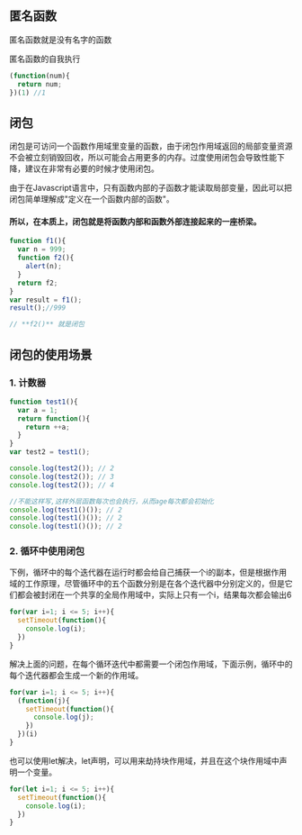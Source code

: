 ## 匿名函数
匿名函数就是没有名字的函数

匿名函数的自我执行
``` javascript
(function(num){
  return num;
})(1) //1
```

## 闭包
闭包是可访问一个函数作用域里变量的函数，由于闭包作用域返回的局部变量资源不会被立刻销毁回收，所以可能会占用更多的内存。过度使用闭包会导致性能下降，建议在非常有必要的时候才使用闭包。

由于在Javascript语言中，只有函数内部的子函数才能读取局部变量，因此可以把闭包简单理解成"定义在一个函数内部的函数"。

#### 所以，在本质上，闭包就是将函数内部和函数外部连接起来的一座桥梁。

```js
function f1(){
  var n = 999;
  function f2(){
    alert(n);
  }
  return f2;
}
var result = f1();
result();//999

// **f2()** 就是闭包
```



## 闭包的使用场景
### 1. 计数器
``` javascript
function test1(){
  var a = 1;
  return function(){
    return ++a;
  }
}
var test2 = test1();

console.log(test2()); // 2
console.log(test2()); // 3
console.log(test2()); // 4

//不能这样写,这样外层函数每次也会执行，从而age每次都会初始化
console.log(test1()()); // 2
console.log(test1()()); // 2
console.log(test1()()); // 2
```

### 2. 循环中使用闭包
下例，循环中的每个迭代器在运行时都会给自己捕获一个i的副本，但是根据作用域的工作原理，尽管循环中的五个函数分别是在各个迭代器中分别定义的，但是它们都会被封闭在一个共享的全局作用域中，实际上只有一个i，结果每次都会输出6

``` javascript
for(var i=1; i <= 5; i++){
  setTimeout(function(){
    console.log(i);
  })
}
```
解决上面的问题，在每个循环迭代中都需要一个闭包作用域，下面示例，循环中的每个迭代器都会生成一个新的作用域。
``` javascript
for(var i=1; i <= 5; i++){
  (function(j){
    setTimeout(function(){
      console.log(j);
    })
  })(i)
}
```
也可以使用let解决，let声明，可以用来劫持块作用域，并且在这个块作用域中声明一个变量。
``` javascript
for(let i=1; i <= 5; i++){
  setTimeout(function(){
    console.log(i);
  })
}
```
